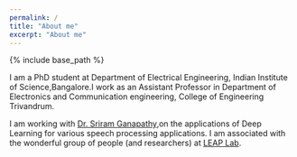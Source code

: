 ```yaml
---
permalink: /
title: "About me"
excerpt: "About me"
---
```

{% include base_path %}

I am a PhD student at Department of Electrical Engineering, Indian Institute of Science,Bangalore.I work as an Assistant Professor in Department of Electronics and Communication engineering, College of Engineering Trivandrum.

I am working with [Dr. Sriram Ganapathy](http://www.leap.ee.iisc.ac.in/sriram/),on the applications of Deep Learning for various speech processing applications. I am associated with the wonderful group of people (and researchers) at [LEAP Lab](http://www.leap.ee.iisc.ac.in).


<script type="text/javascript" id="clustrmaps" src="//clustrmaps.com/map_v2.js?d=EoA9ODmW2B7LiYuOG60bJC-FXXnWRWYL8IxVXWAC86k&cl=ffffff&w=a"></script>
